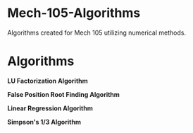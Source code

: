 # Mech-105-Algorithms
Algorithms created for Mech 105 utilizing numerical methods.


# Algorithms

**LU Factorization Algorithm**

**False Position Root Finding Algorithm**

**Linear Regression Algorithm**

**Simpson's 1/3 Algorithm**

